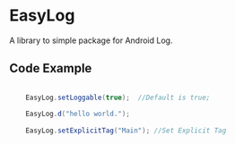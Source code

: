 # EasyLog

A library to simple package for Android Log.
## Code Example

```java
    
    EasyLog.setLoggable(true);  //Default is true;
    
    EasyLog.d("hello world.");
    
    EasyLog.setExplicitTag("Main"); //Set Explicit Tag
    
```